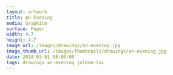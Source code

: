 ```yaml
---
layout: artwork
title: An Evening
media: Graphite
surface: Paper
width: 4.7
height: 4.7
image_url: /images/drawings/an-evening.jpg
image_thumb_url: /images/thumbnails/drawings/an-evening.jpg
date: 2018-03-01 08:00:00
tags: drawings an-evening jolene-lai
---
```

